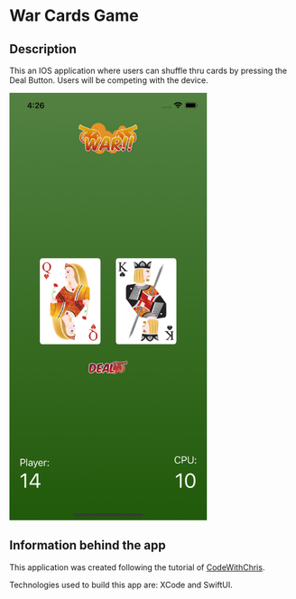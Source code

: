 # War Cards Game

## Description
This an IOS application where users can shuffle thru cards by pressing the Deal Button. Users will be competing with the device.
<p>
    <img src="extraPhoto/warCardsGame.png" width="350px">
</p>

## Information behind the app
This application was created following the tutorial of [CodeWithChris](https://www.youtube.com/c/CodeWithChris/featured).

Technologies used to build this app are: XCode and SwiftUI.